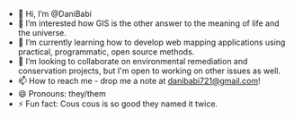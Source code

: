 - 👋 Hi, I’m @DaniBabi
- 👀 I’m interested how GIS is the other answer to the meaning of life and the universe.
- 🌱 I’m currently learning how to develop web mapping applications using practical, programmatic, open source methods.
- 💞️ I’m looking to collaborate on environmental remediation and conservation projects, but I'm open to working on other issues as well. 
- 📫 How to reach me - drop me a note at danibabi721@gmail.com!
- 😄 Pronouns: they/them
- ⚡ Fun fact: Cous cous is so good they named it twice.

<!---
DaniBabi/DaniBabi is a ✨ special ✨ repository because its `README.md` (this file) appears on your GitHub profile.
You can click the Preview link to take a look at your changes.
--->
